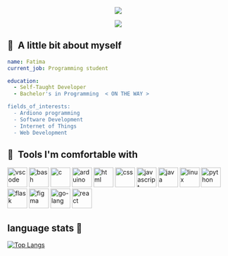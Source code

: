 <p align="center">
  <img src="https://capsule-render.vercel.app/api?text=welcome!&animation=fadeIn&type=waving&color=timeGradient&height=100"/>
</p>
<!--<h2> 🤝 &nbsp;Social Handles</h2>
<p align="center">
<a href="linkedin.com">
  <img height="50" src="https://cdn4.iconfinder.com/data/icons/social-media-flat-7/64/Social-media_LinkedIn-1024.png"/>
</a>
  <a href="linkedin.com">
  <img height="50" src="https://cdn0.iconfinder.com/data/icons/internet-line/512/Internet_Line-01-1024.png"/>
</a>
</p> -->

<p align="center">
  <img src="https://media1.giphy.com/media/v1.Y2lkPTc5MGI3NjExaTFrNG4wbm1xMjBuZXNqNTFpNnhhNzR4Y2ZuYWl2M2kxY2ZndmlmdiZlcD12MV9pbnRlcm5hbF9naWZfYnlfaWQmY3Q9Zw/YbXLZ6dymH758xSEbM/giphy.gif">
</p>

<h2> 📃 &nbsp;A little bit about myself</h2>

```yaml
name: Fatima
current_job: Programming student

education:
  - Self-Taught Developer
  - Bachelor's in Programming  < ON THE WAY >

fields_of_interests:
  - Ardiono programming
  - Software Development
  - Internet of Things 
  - Web Development

```

<h2> 🚀 &nbsp;Tools I'm comfortable with</h2>
<p align="left">
<img src="https://cdn.jsdelivr.net/gh/devicons/devicon/icons/vscode/vscode-original.svg" alt="vscode" width="45" height="45"/>
<img src="https://cdn.jsdelivr.net/gh/devicons/devicon/icons/bash/bash-original.svg" alt="bash" width="45" height="45"/>
<img src="https://upload.wikimedia.org/wikipedia/commons/1/18/C_Programming_Language.svg" alt="c" width="45" height="45"/>
  <img src="https://cdn.worldvectorlogo.com/logos/arduino.svg" alt="arduino" width="45" height="45"/>
  <img src="https://cdn.worldvectorlogo.com/logos/html-1.svg" alt="html" width="45" height="45"/>
  <img src="https://cdn.worldvectorlogo.com/logos/css-3.svg" alt="css" width="45" height="45"/>
  <img src="https://cdn.worldvectorlogo.com/logos/logo-javascript.svg" alt="javascript" width="45" height="45"/>
  <img src="https://cdn.worldvectorlogo.com/logos/java-4.svg" alt="java" width="45" height="45"/>
  <img src="https://cdn.worldvectorlogo.com/logos/linux-tux.svg" alt="linux" width="45" height="45"/>
  <img src="https://cdn.worldvectorlogo.com/logos/python-5.svg" alt="python" width="45" height="45"/>
  <img src="https://cdn.worldvectorlogo.com/logos/flask.svg" alt="flask" width="45" height="45"/>
  <img src="https://cdn.worldvectorlogo.com/logos/figma-icon.svg" alt="figma" width="45" height="45"/>
  <img src="https://cdn.worldvectorlogo.com/logos/golang-1.svg" alt="go-lang" width="45" height="45"/>
   <img src="https://cdn.worldvectorlogo.com/logos/react-2.svg" alt="react" width="45" height="45"/>
</p>

<h2> language stats 🎯 </h2>

[![Top Langs](https://github-readme-stats.vercel.app/api/top-langs/?username=fatima-ali97&layout=donut&hide=CMake)](https://github.com/anuraghazra/github-readme-stats)
